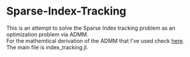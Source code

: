 # Sparse-Index-Tracking  
  
This is an attempt to solve the Sparse Index tracking problem as an optimization problem via ADMM.  
For the mathemtical derivation of the ADMM that I've used check [here](https://github.com/kchu25/Sparse-Index-Tracking/blob/main/sparse_index_tracking.pdf).  
The main file is index_tracking.jl.   
